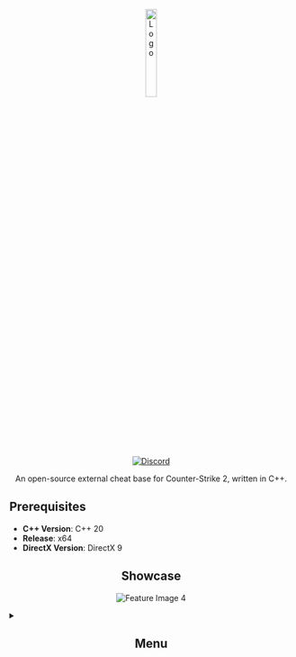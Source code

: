 <p align="center">
  <a href="https://templecheats.xyz">
    <img src="https://github.com/PhilipPanda/CS2-External-Base/blob/main/Images/logo.png?raw=true" width="20%" alt="Logo">
  </a>
</p>
<p align="center">
  <a href="https://discord.gg/j6hTUB5GBx">
    <img src="https://img.shields.io/discord/1125838140456849418?color=skyblue&logo=discord&logoColor=white" alt="Discord">
  </a>
</p>
<p align="center">
  An open-source external cheat base for Counter-Strike 2, written in C++.
</p>

## Prerequisites

- **C++ Version**: C++ 20
- **Release**: x64
- **DirectX Version**: DirectX 9

<h2 align="center">Showcase</h2>
<p align="center">
  <img src="https://github.com/PhilipPanda/CS2-External-Base/blob/main/Images/ingame.png?raw=true" alt="Feature Image 4">
</p>

<details>
  <summary><h2 align="center">Menu</h2></summary>
  <p align="center">
    <img src="https://github.com/PhilipPanda/CS2-External-Base/blob/main/Images/combat.png?raw=true" alt="Feature Image 1">
    <img src="https://github.com/PhilipPanda/CS2-External-Base/blob/main/Images/visuals.png?raw=true" alt="Feature Image 2">
    <img src="https://github.com/PhilipPanda/CS2-External-Base/blob/main/Images/misc.png?raw=true" alt="Feature Image 3">
  </p>
</details>
